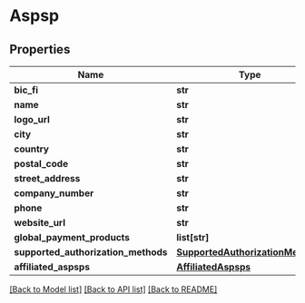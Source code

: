 # Aspsp

## Properties
Name | Type | Description | Notes
------------ | ------------- | ------------- | -------------
**bic_fi** | **str** |  | [optional] 
**name** | **str** |  | [optional] 
**logo_url** | **str** |  | [optional] 
**city** | **str** |  | [optional] 
**country** | **str** |  | [optional] 
**postal_code** | **str** |  | [optional] 
**street_address** | **str** |  | [optional] 
**company_number** | **str** |  | [optional] 
**phone** | **str** |  | [optional] 
**website_url** | **str** |  | [optional] 
**global_payment_products** | **list[str]** |  | [optional] 
**supported_authorization_methods** | [**SupportedAuthorizationMethods**](SupportedAuthorizationMethods.md) |  | [optional] 
**affiliated_aspsps** | [**AffiliatedAspsps**](AffiliatedAspsps.md) |  | [optional] 

[[Back to Model list]](../README.md#documentation-for-models) [[Back to API list]](../README.md#documentation-for-api-endpoints) [[Back to README]](../README.md)

